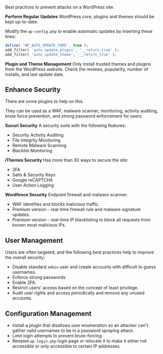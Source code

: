 Best practices to prevent attacks on a WordPress site.

**Perform Regular Updates**
WordPress core, plugins and themes should be kept up-to-date.

Modify the `wp-config.php` to enable automatic updates by inserting these lines:

```php
define( 'WP_AUTO_UPDATE_CORE', true );
add_filter( 'auto_update_plugin', '__return_true' );
add_filter( 'auto_update_theme', '__return_true' );
```

**Plugin and Theme Management**
Only install trusted themes and plugins from the WordPress website. Check the reviews, popularity, number of installs, and last update date.

## Enhance Security
There are some plugins to help on this. 

They can be used as a WAF, malware scanner, monitoring, activity auditing, brute force prevention, and strong password enforcement for users.

**Sucuri Security**
A security suite with the following features:
- Security Activity Auditing
- File Integrity Monitoring
- Remote Malware Scanning
- Blacklist Monitoring

**iThemes Security**
Has more  than 30 ways to secure the site:
- 2FA
- Salts & Security Keys
- Google reCAPTCHA
- User Action Logging

**Wordfence Security**
Endpoint firewall and malware scanner:
- WAF identifies and blocks malicious traffic.
- Premium version - real-time firewall rule and malware signature updates.
- Premium version - real-time IP blacklisting to block all requests from known most malicious IPs.

## User Management
Users are often targeted, and the following best practices help to improve the overall security:
- Disable standard `admin` user and create accounts with difficult to guess usernames.
- Enforce strong passwords
- Enable 2FA.
- Restrict users' access based on the concept of least privilege.
- Audit user rights and access periodically and remove any unused accounts.

## Configuration Management
- Install a plugin that disallows user enumeration so an attacker can't gather valid usernames to be in a password spraying attack.
- Limit login attempts to prevent brute-forcing.
- Rename `wp-login.php` login page or relocate it to make it either not accessible or only accessible to certain IP addresses.

